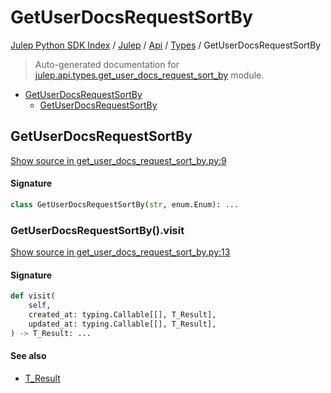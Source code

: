 # GetUserDocsRequestSortBy

[Julep Python SDK Index](../../../README.md#julep-python-sdk-index) / [Julep](../../index.md#julep) / [Api](../index.md#api) / [Types](./index.md#types) / GetUserDocsRequestSortBy

> Auto-generated documentation for [julep.api.types.get_user_docs_request_sort_by](../../../../../../../julep/api/types/get_user_docs_request_sort_by.py) module.

- [GetUserDocsRequestSortBy](#getuserdocsrequestsortby)
  - [GetUserDocsRequestSortBy](#getuserdocsrequestsortby-1)

## GetUserDocsRequestSortBy

[Show source in get_user_docs_request_sort_by.py:9](../../../../../../../julep/api/types/get_user_docs_request_sort_by.py#L9)

#### Signature

```python
class GetUserDocsRequestSortBy(str, enum.Enum): ...
```

### GetUserDocsRequestSortBy().visit

[Show source in get_user_docs_request_sort_by.py:13](../../../../../../../julep/api/types/get_user_docs_request_sort_by.py#L13)

#### Signature

```python
def visit(
    self,
    created_at: typing.Callable[[], T_Result],
    updated_at: typing.Callable[[], T_Result],
) -> T_Result: ...
```

#### See also

- [T_Result](#t_result)